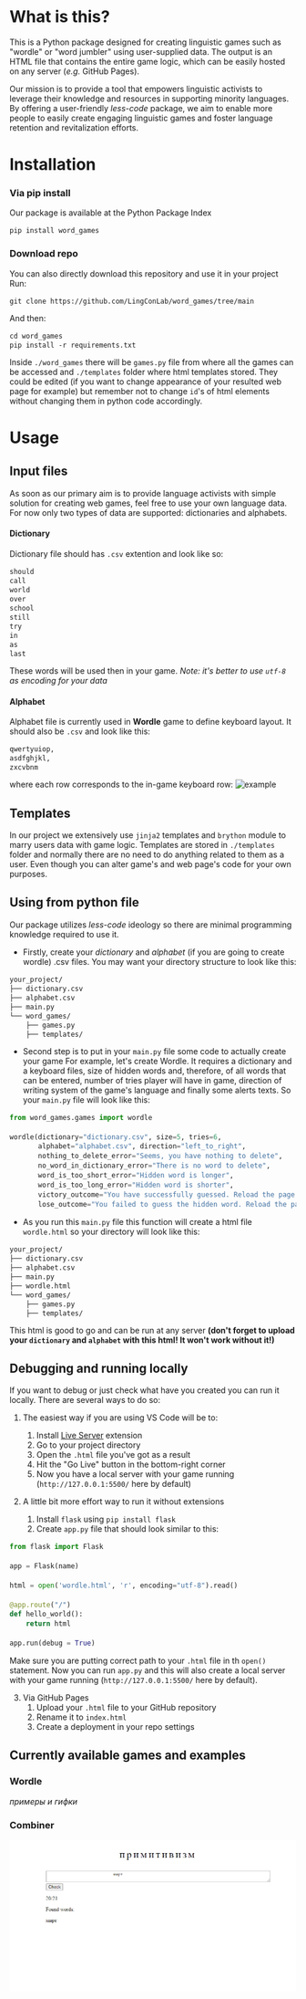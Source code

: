 # What is this?
This is a Python package designed for creating linguistic games such as "wordle" or "word jumbler" using user-supplied data. The output is an HTML file that contains the entire game logic, which can be easily hosted on any server (*e.g.* GitHub Pages).

Our mission is to provide a tool that empowers linguistic activists to leverage their knowledge and resources in supporting minority languages. By offering a user-friendly *less-code* package, we aim to enable more people to easily create engaging linguistic games and foster language retention and revitalization efforts.

# Installation
### Via pip install
Our package is available at the Python Package Index

```
pip install word_games
```
### Download repo
You can also directly download this repository and use it in your project
Run:
```
git clone https://github.com/LingConLab/word_games/tree/main
```
And then:
```
cd word_games
pip install -r requirements.txt
```

Inside `./word_games` there will be `games.py` file from where all the games can be accessed and `./templates` folder where html templates stored. They could be edited (if you want to change appearance of your resulted web page for example) but remember not to change `id`'s of html elements without changing them in python code accordingly.
# Usage
## Input files
As soon as our primary aim is to provide language activists with simple solution for creating web games, feel free to use your own language data. For now only two types of data are supported: dictionaries and alphabets.
#### Dictionary
Dictionary file should has `.csv` extention and look like so:
```
should
call
world
over
school
still
try
in
as
last
```
These words will be used then in your game.
*Note: it's better to use `utf-8` as encoding for your data*
#### Alphabet
Alphabet file is currently used in **Wordle** game to define keyboard layout. It should also be `.csv` and look like this:
```
qwertyuiop,
asdfghjkl,
zxcvbnm
```
where each row corresponds to the in-game keyboard row:
![example](https://i.imgur.com/ZT9AqoA.png)
## Templates
In our project we extensively use `jinja2` templates and `brython` module to marry users data with game logic. Templates are stored in `./templates` folder and normally there are no need to do anything related to them as a user. Even though you can alter game's and web page's code for your own purposes.
## Using from python file
Our package utilizes *less-code* ideology so there are minimal programming knowledge required to use it.

- Firstly, create your *dictionary* and *alphabet* (if you are going to create wordle) .csv files.
You may want your directory structure to look like this:
```
your_project/
├── dictionary.csv
├── alphabet.csv
├── main.py
└── word_games/
	├── games.py
	├── templates/
```

- Second step is to put in your `main.py` file some code to actually create your game
For example, let's create Wordle. It requires a dictionary and a keyboard files, size of hidden words and, therefore, of all words that can be entered, number of tries player will have in game, direction of writing system of the game's language and finally some alerts texts. So your `main.py` file will look like this:

```python
from word_games.games import wordle

wordle(dictionary="dictionary.csv", size=5, tries=6,
	   alphabet="alphabet.csv", direction="left_to_right",
       nothing_to_delete_error="Seems, you have nothing to delete",
       no_word_in_dictionary_error="There is no word to delete",
       word_is_too_short_error="Hidden word is longer",
       word_is_too_long_error="Hidden word is shorter",
       victory_outcome="You have successfully guessed. Reload the page to try again",
       lose_outcome="You failed to guess the hidden word. Reload the page to try again")
```

- As you run this `main.py` file this function will create a html file `wordle.html` so your directory will look like this:
```
your_project/
├── dictionary.csv
├── alphabet.csv
├── main.py
├── wordle.html
└── word_games/
	├── games.py
	├── templates/
```
This html is good to go and can be run at any server **(don't forget to upload your `dictionary` and `alphabet` with this html! It won't work without it!)**
## Debugging and running locally
If you want to debug or just check what have you created you can run it locally. There are several ways to do so:
1. The easiest way if you are using VS Code will be to:
	1. Install [Live Server](https://marketplace.visualstudio.com/items?itemName=ritwickdey.LiveServer) extension
	2. Go to your project directory
	3. Open the `.html` file you've got as a result
	4. Hit the "Go Live" button in the bottom-right corner
	5. Now you have a local server with your game running (`http://127.0.0.1:5500/` here by default)

2. A little bit more effort way to run it without extensions
	1. Install `flask` using `pip install flask`
	2. Create `app.py` file that should look similar to this:
```python
from flask import Flask

app = Flask(name)

html = open('wordle.html', 'r', encoding="utf-8").read()

@app.route("/")
def hello_world():
    return html

app.run(debug = True)
```

Make sure you are putting correct path to your `.html` file in th `open()` statement. Now you can run `app.py` and this will also create a local server with your game running (`http://127.0.0.1:5500/` here by default).

3. Via GitHub Pages
	1. Upload your `.html` file to your GitHub repository
	2. Rename it to `index.html`
	3. Create a deployment in your repo settings
## Currently available games and examples
### Wordle
*примеры и гифки*
### Combiner
![](combiner_example.gif)